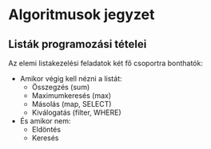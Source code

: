 # Algoritmusok jegyzet

## Listák programozási tételei

Az elemi listakezelési feladatok két fő csoportra bonthatók:

- Amikor végig kell nézni a listát: 
    - Összegzés (sum)
    - Maximumkeresés (max)
    - Másolás (map, SELECT)
    - Kiválogatás (filter, WHERE)
- És amikor nem: 
    - Eldöntés
    - Keresés 

